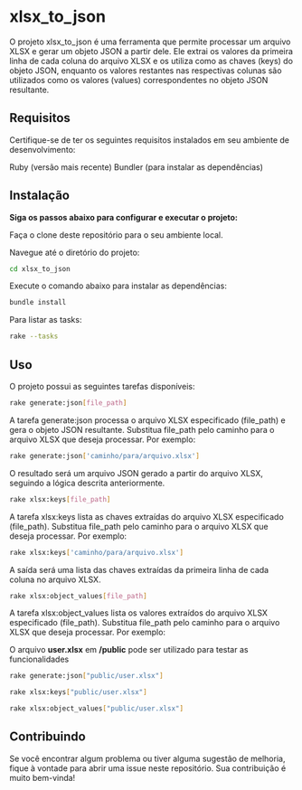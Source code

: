 # xlsx_to_json

O projeto xlsx_to_json é uma ferramenta que permite processar um arquivo XLSX e gerar um objeto JSON a partir dele. Ele extrai os valores da primeira linha de cada coluna do arquivo XLSX e os utiliza como as chaves (keys) do objeto JSON, enquanto os valores restantes nas respectivas colunas são utilizados como os valores (values) correspondentes no objeto JSON resultante.

## Requisitos
Certifique-se de ter os seguintes requisitos instalados em seu ambiente de desenvolvimento:

Ruby (versão mais recente)
Bundler (para instalar as dependências)

## Instalação
**Siga os passos abaixo para configurar e executar o projeto:**

Faça o clone deste repositório para o seu ambiente local.

Navegue até o diretório do projeto:

```bash
cd xlsx_to_json
```

Execute o comando abaixo para instalar as dependências:

```bash
bundle install
```

Para listar as tasks:

```bash
rake --tasks
```
## Uso
O projeto possui as seguintes tarefas disponíveis:

```bash
rake generate:json[file_path]
```
A tarefa generate:json processa o arquivo XLSX especificado (file_path) e gera o objeto JSON resultante. Substitua file_path pelo caminho para o arquivo XLSX que deseja processar. Por exemplo:

```bash
rake generate:json['caminho/para/arquivo.xlsx']
```

O resultado será um arquivo JSON gerado a partir do arquivo XLSX, seguindo a lógica descrita anteriormente.

```bash
rake xlsx:keys[file_path]
```

A tarefa xlsx:keys lista as chaves extraídas do arquivo XLSX especificado (file_path). Substitua file_path pelo caminho para o arquivo XLSX que deseja processar. Por exemplo:

```bash
rake xlsx:keys['caminho/para/arquivo.xlsx']
```

A saída será uma lista das chaves extraídas da primeira linha de cada coluna no arquivo XLSX.

```bash
rake xlsx:object_values[file_path]
```

A tarefa xlsx:object_values lista os valores extraídos do arquivo XLSX especificado (file_path). Substitua file_path pelo caminho para o arquivo XLSX que deseja processar. Por exemplo:

O arquivo **user.xlsx** em **/public** pode ser utilizado para testar as funcionalidades

```bash
rake generate:json["public/user.xlsx"]
```
```bash
rake xlsx:keys["public/user.xlsx"] 
```
```bash
rake xlsx:object_values["public/user.xlsx"]
```

## Contribuindo

Se você encontrar algum problema ou tiver alguma sugestão de melhoria, fique à vontade para abrir uma issue neste repositório. Sua contribuição é muito bem-vinda!